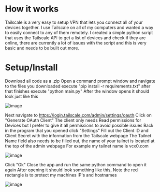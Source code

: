 # How it works
Tailscale is a very easy to setup VPN that lets you connect all of your devices together. I use Tailscale on all of my computers and wanted a way to easily connect to any of them remotely. I created a simple python script that uses the Tailscale API to get a list of devices and check if they are online, there are currently a lot of issues with the script and this is very basic and needs to be built out more.

# Setup/Install
Download all code as a .zip
Open a command prompt window and navigate to the files you downloaded
execute "pip install -r requirements.txt"
after that finishes execute "python main.py"
After the window opens it should look just like this

![image](https://github.com/Verminfate/Tailscale-remote-access/assets/72428571/eb96e62b-0645-4003-86e9-fa081108749e)

Next navigate to https://login.tailscale.com/admin/settings/oauth
Click on "Generate OAuth Client"
The client only needs Read permissions for Devices but I prefer to give it all permissions to avoid possible issues
Back in the program that you opened click "Settings"
Fill out the Client ID and Client Secret with the information from the Tailscale webpage
The Tailnet Name field also needs to be filled out, the name of your tailnet is located at the top of the admin webpage
For example my tailnet name is vcx0.com

![image](https://github.com/Verminfate/Tailscale-remote-access/assets/72428571/1632b14e-f9dd-4b67-961f-9f174903c310)

Click "Ok"
Close the app and run the same python command to open it again
After opening it should look something like this, Note the red rectangle is to protect my machines IP's and hostnames

![image](https://github.com/Verminfate/Tailscale-remote-access/assets/72428571/0d4a9c1a-2b17-45ea-97f5-d95c2fffad6d)
